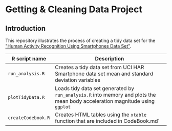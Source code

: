 # Getting & Cleaning Data Project

## Introduction
This repository illustrates the process of creating a tidy data set for the ["Human Activity Recognition Using Smartphones Data Set"](http://http://archive.ics.uci.edu/ml/datasets/Human+Activity+Recognition+Using+Smartphones).  
  
| R script name      | Description |  
| ------------------ | ----------- |  
| `run_analysis.R`   | Creates a tidy data set from UCI HAR Smartphone data set mean and standard deviation variables |  
| `plotTidyData.R`   | Loads tidy data set generated by `run_analysis.R` into memory and plots the mean body acceleration magnitude using `ggplot`| 
| `createCodebook.R` | Creates HTML tables using the `xtable` function that are included in CodeBook.md` |     